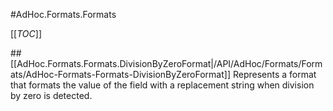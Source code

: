 #AdHoc.Formats.Formats

[[_TOC_]]

##[[AdHoc.Formats.Formats.DivisionByZeroFormat|/API/AdHoc/Formats/Formats/AdHoc-Formats-Formats-DivisionByZeroFormat]]
 Represents a format that formats the value of the field with a replacement string when division by zero is detected. 

